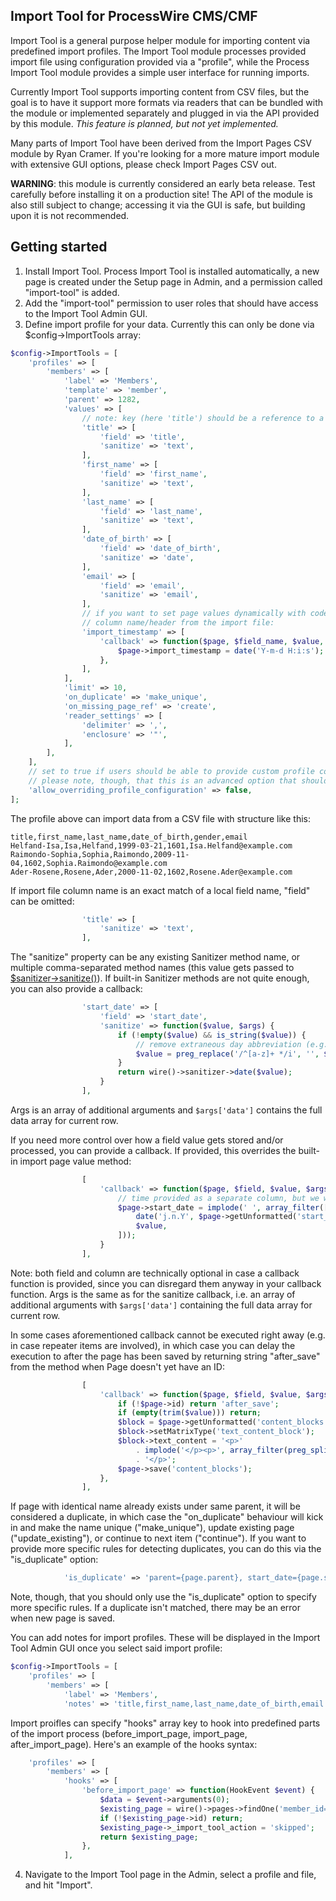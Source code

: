 Import Tool for ProcessWire CMS/CMF
-----------------------------------

Import Tool is a general purpose helper module for importing content via predefined import profiles. The Import Tool module processes provided import file using configuration provided via a "profile", while the Process Import Tool module provides a simple user interface for running imports.

Currently Import Tool supports importing content from CSV files, but the goal is to have it support more formats via readers that can be bundled with the module or implemented separately and plugged in via the API provided by this module. *This feature is planned, but not yet implemented.*

Many parts of Import Tool have been derived from the Import Pages CSV module by Ryan Cramer. If you're looking for a more mature import module with extensive GUI options, please check Import Pages CSV out.

**WARNING**: this module is currently considered an early beta release. Test carefully before installing it on a production site! The API of the module is also still subject to change; accessing it via the GUI is safe, but building upon it is not recommended.

## Getting started

1) Install Import Tool. Process Import Tool is installed automatically, a new page is created under the Setup page in Admin, and a permission called "import-tool" is added.
2) Add the "import-tool" permission to user roles that should have access to the Import Tool Admin GUI.
3) Define import profile for your data. Currently this can only be done via $config->ImportTools array:

```php
$config->ImportTools = [
	'profiles' => [
		'members' => [
			'label' => 'Members',
			'template' => 'member',
			'parent' => 1282,
			'values' => [
				// note: key (here 'title') should be a reference to a column name/header from the import file
				'title' => [
					'field' => 'title',
					'sanitize' => 'text',
				],
				'first_name' => [
					'field' => 'first_name',
					'sanitize' => 'text',
				],
				'last_name' => [
					'field' => 'last_name',
					'sanitize' => 'text',
				],
				'date_of_birth' => [
					'field' => 'date_of_birth',
					'sanitize' => 'date',
				],
				'email' => [
					'field' => 'email',
					'sanitize' => 'email',
				],
				// if you want to set page values dynamically with code, you can use a key name that doesn't match any
				// column name/header from the import file:
				'import_timestamp' => [
					'callback' => function($page, $field_name, $value, $args) {
						$page->import_timestamp = date('Y-m-d H:i:s');
					},
				],
			],
			'limit' => 10,
			'on_duplicate' => 'make_unique',
			'on_missing_page_ref' => 'create',
			'reader_settings' => [
				'delimiter' => ',',
				'enclosure' => '"',
			],
		],
	],
	// set to true if users should be able to provide custom profile configuration settings runtime;
	// please note, though, that this is an advanced option that should only be used when necessary!
	'allow_overriding_profile_configuration' => false,
];
```

The profile above can import data from a CSV file with structure like this:

```
title,first_name,last_name,date_of_birth,gender,email
Helfand-Isa,Isa,Helfand,1999-03-21,1601,Isa.Helfand@example.com
Raimondo-Sophia,Sophia,Raimondo,2009-11-04,1602,Sophia.Raimondo@example.com
Ader-Rosene,Rosene,Ader,2000-11-02,1602,Rosene.Ader@example.com
```

If import file column name is an exact match of a local field name, "field" can be omitted:

```php
				'title' => [
					'sanitize' => 'text',
				],
```

The "sanitize" property can be any existing Sanitizer method name, or multiple comma-separated method names (this value gets passed to [$sanitizer->sanitize()](https://processwire.com/api/ref/sanitizer/sanitize/)). If built-in Sanitizer methods are not quite enough, you can also provide a callback:

```php
				'start_date' => [
					'field' => 'start_date',
					'sanitize' => function($value, $args) {
						if (!empty($value) && is_string($value)) {
							// remove extraneous day abbreviation (e.g. "mon 1.1.2023") from date
							$value = preg_replace('/^[a-z]+ */i', '', $value);
						}
						return wire()->sanitizer->date($value);
					}
				],
```

Args is an array of additional arguments and `$args['data']` contains the full data array for current row.

If you need more control over how a field value gets stored and/or processed, you can provide a callback. If provided, this overrides the built-in import page value method:

```php
				[
					'callback' => function($page, $field, $value, $args) {
						// time provided as a separate column, but we want to combine it with date
						$page->start_date = implode(' ', array_filter([
							date('j.n.Y', $page->getUnformatted('start_date')),
							$value,
						]));
					}
				],
```

Note: both field and column are technically optional in case a callback function is provided, since you can disregard them anyway in your callback function. Args is the same as for the sanitize callback, i.e. an array of additional arguments with `$args['data']` containing the full data array for current row.

In some cases aforementioned callback cannot be executed right away (e.g. in case repeater items are involved), in which case you can delay the execution to after the page has been saved by returning string "after_save" from the method when Page doesn't yet have an ID:

```php
				[
					'callback' => function($page, $field, $value, $args) {
						if (!$page->id) return 'after_save';
						if (empty(trim($value))) return;
						$block = $page->getUnformatted('content_blocks')->getNew();
						$block->setMatrixType('text_content_block');
						$block->text_content = '<p>'
							. implode('</p><p>', array_filter(preg_split("/\r\n|\r|\n/", $value)))
							. '</p>';
						$page->save('content_blocks');
					},
				],
```

If page with identical name already exists under same parent, it will be considered a duplicate, in which case the "on_duplicate" behaviour will kick in and make the name unique ("make_unique"), update existing page ("update_existing"), or continue to next item ("continue"). If you want to provide more specific rules for detecting duplicates, you can do this via the "is_duplicate" option:

```php
			'is_duplicate' => 'parent={page.parent}, start_date={page.start_date}, title={page.title}',
```

Note, though, that you should only use the "is_duplicate" option to specify more specific rules. If a duplicate isn't matched, there may be an error when new page is saved.

You can add notes for import profiles. These will be displayed in the Import Tool Admin GUI once you select said import profile:

```php
$config->ImportTools = [
	'profiles' => [
		'members' => [
			'label' => 'Members',
			'notes' => 'title,first_name,last_name,date_of_birth,email',
```

Import proifles can specify "hooks" array key to hook into predefined parts of the import process (before_import_page, import_page, after_import_page). Here's an example of the hooks syntax:

```php
	'profiles' => [
		'members' => [
			'hooks' => [
				'before_import_page' => function(HookEvent $event) {
					$data = $event->arguments(0);
					$existing_page = wire()->pages->findOne('member_id=' . (int) $data['id']);
					if (!$existing_page->id) return;
					$existing_page->_import_tool_action = 'skipped';
					return $existing_page;
				},
			],
```

4) Navigate to the Import Tool page in the Admin, select a profile and file, and hit "Import".
